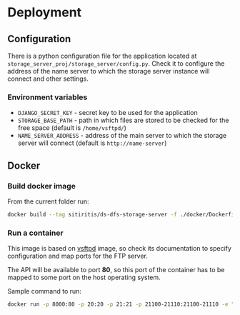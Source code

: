 # Deployment

## Configuration

There is a python configuration file for the application located at `storage_server_proj/storage_server/config.py`. Check it to configure the address of the name server to which the storage server instance will connect and other settings.

### Environment variables

- `DJANGO_SECRET_KEY` - secret key to be used for the application
- `STORAGE_BASE_PATH` - path in which files are stored to be checked for the free space (default is `/home/vsftpd/`)
- `NAME_SERVER_ADDRESS` - address of the main server to which the storage server will connect (default is `http://name-server`)

## Docker

### Build docker image

From the current folder run:

```sh
docker build --tag sitiritis/ds-dfs-storage-server -f ./docker/Dockerfile .
```

### Run a container

This image is based on [vsftpd](https://hub.docker.com/r/fauria/vsftpd/) image, so check its documentation to specify configuration and map ports for the FTP server.

The API will be available to port **80**, so this port of the container has to be mapped to some port on the host operating system.

Sample command to run:

```sh
docker run -p 8000:80 -p 20:20 -p 21:21 -p 21100-21110:21100-21110 -e "PASV_MIN_PORT=2100" -e "PASV_MAX_PORT=21110" --name storage-server sitiritis/ds-dfs-storage-server
```


